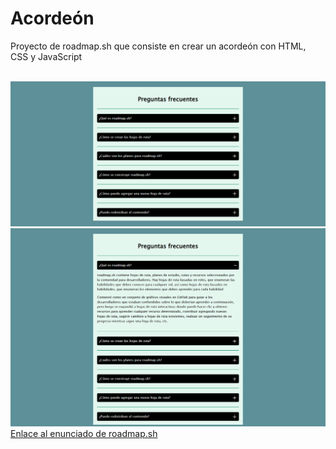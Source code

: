 <h1>Acordeón</h1>
<p>Proyecto de roadmap.sh que consiste en crear un acordeón con HTML, CSS y JavaScript</p>
<br>
<img src="miniatura.png" alt="Imagen de un acordeón">
<br>
<img src="miniatura-abierto.png" alt="Imagen de un acordeón abierto">
<br>
<a href="https://roadmap.sh/projects/accordion" target="_blank" rel="noopener noreferrer">Enlace al enunciado de roadmap.sh</a>
